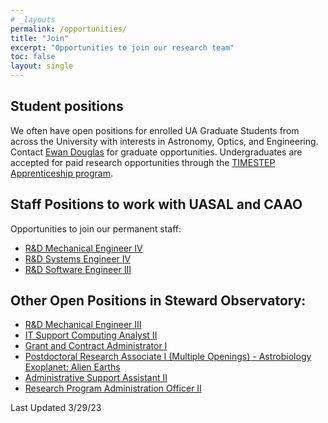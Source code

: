 ```yaml
---
# _layouts
permalink: /opportunities/
title: "Join"
excerpt: "Opportunities to join our research team"
toc: false
layout: single
---
```



## Student positions

We often have open positions for enrolled UA Graduate Students from across the University with interests in Astronomy, Optics, and Engineering. Contact [Ewan Douglas](https://www.as.arizona.edu/people/faculty/ewan-douglas) for graduate opportunities.
Undergraduates are accepted for paid research opportunities through the [TIMESTEP Apprenticeship program](https://lavinia.as.arizona.edu/~timestep/timestep-apprenticeship.html).

## Staff Positions to work with UASAL and CAAO
Opportunities to join our permanent staff:

- [R&D Mechanical Engineer IV](https://arizona.csod.com/ux/ats/careersite/4/home/requisition/13952?c=arizona)
- [R&D Systems Engineer IV](https://arizona.csod.com/ux/ats/careersite/4/home/requisition/13824?c=arizona)
- [R&D Software Engineer III](https://arizona.csod.com/ux/ats/careersite/4/home/requisition/14182?c=arizona)

## Other Open Positions in Steward Observatory:


- [R&D Mechanical Engineer III](https://arizona.csod.com/ux/ats/careersite/4/home/requisition/13258?c=arizona)
- [IT Support Computing Analyst II](https://arizona.csod.com/ux/ats/careersite/4/home/requisition/13365?c=arizona)
- [Grant and Contract Administrator I](https://arizona.csod.com/ux/ats/careersite/4/home/requisition/13822?c=arizona)
- [Postdoctoral Research Associate I (Multiple Openings) - Astrobiology Exoplanet: Alien Earths](https://arizona.csod.com/ux/ats/careersite/4/home/requisition/12918?c=arizona)
- [Administrative Support Assistant II](https://arizona.csod.com/ux/ats/careersite/4/home/requisition/12427?c=arizona)
- [Research Program Administration Officer II](https://arizona.csod.com/ux/ats/careersite/4/home/requisition/14031?c=arizona)


Last Updated 3/29/23
